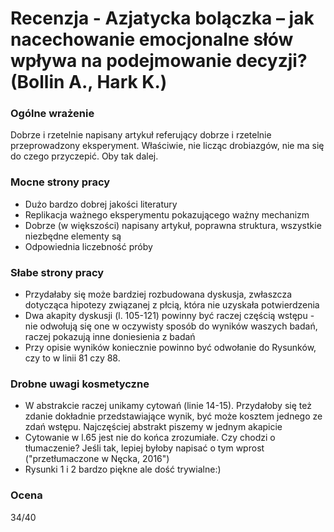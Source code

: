 # Recenzja - Azjatycka bolączka – jak nacechowanie emocjonalne słów wpływa na podejmowanie decyzji? (Bollin A., Hark K.)

### Ogólne wrażenie

Dobrze i rzetelnie napisany artykuł referujący dobrze i rzetelnie przeprowadzony eksperyment. Właściwie, nie licząc drobiazgów, nie ma się do czego przyczepić. Oby tak dalej.

### Mocne strony pracy

- Dużo bardzo dobrej jakości literatury
- Replikacja ważnego eksperymentu pokazującego ważny mechanizm
- Dobrze (w większości) napisany artykuł, poprawna struktura, wszystkie niezbędne elementy są
- Odpowiednia liczebność próby

### Słabe strony pracy

- Przydałaby się może bardziej rozbudowana dyskusja, zwłaszcza dotycząca hipotezy związanej z płcią, która nie uzyskała potwierdzenia
- Dwa akapity dyskusji (l. 105-121) powinny być raczej częścią wstępu - nie odwołują się one w oczywisty sposób do wyników waszych badań, raczej pokazują inne doniesienia z badań
- Przy opisie wyników koniecznie powinno być odwołanie do Rysunków, 
czy to w linii 81 czy 88.


### Drobne uwagi kosmetyczne

- W abstrakcie raczej unikamy cytowań (linie 14-15). Przydałoby się też zdanie dokładnie przedstawiające wynik, być może kosztem jednego ze zdań wstępu. Najczęściej abstrakt piszemy w jednym akapicie
- Cytowanie w l.65 jest nie do końca zrozumiałe. Czy chodzi o tłumaczenie? Jeśli tak, lepiej byłoby napisać o tym wprost ("przetłumaczone w Nęcka, 2016")
- Rysunki 1 i 2 bardzo piękne ale dość trywialne:)

### Ocena 

34/40